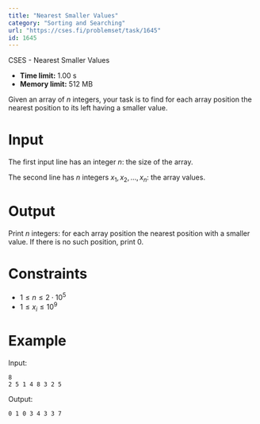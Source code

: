 ```yaml
---
title: "Nearest Smaller Values"
category: "Sorting and Searching"
url: "https://cses.fi/problemset/task/1645"
id: 1645
---
```


CSES - Nearest Smaller Values

  * **Time limit:** 1.00 s
  * **Memory limit:** 512 MB

Given an array of $n$ integers, your task is to find for each array position
the nearest position to its left having a smaller value.

# Input

The first input line has an integer $n$: the size of the array.

The second line has $n$ integers $x_1,x_2,\dots,x_n$: the array values.

# Output

Print $n$ integers: for each array position the nearest position with a
smaller value. If there is no such position, print $0$.

# Constraints

  * $1 \le n \le 2 \cdot 10^5$
  * $1 \le x_i \le 10^9$

# Example

Input:

    
    
    8
    2 5 1 4 8 3 2 5
    

Output:

    
    
    0 1 0 3 4 3 3 7
    

